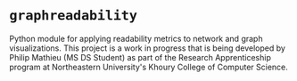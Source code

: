 # `graphreadability`

Python module for applying readability metrics to network and graph visualizations. This project is a work in progress that is being developed by Philip Mathieu (MS DS Student) as part of the Research Apprenticeship program at Northeastern University's Khoury College of Computer Science.
